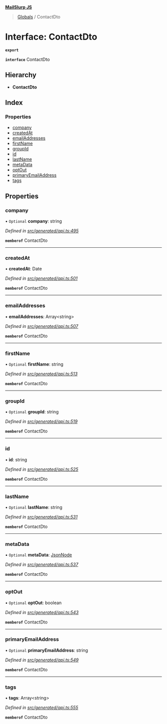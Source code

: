 **[MailSlurp JS](../README.md)**

> [Globals](../README.md) / ContactDto

# Interface: ContactDto

**`export`** 

**`interface`** ContactDto

## Hierarchy

* **ContactDto**

## Index

### Properties

* [company](contactdto.md#company)
* [createdAt](contactdto.md#createdat)
* [emailAddresses](contactdto.md#emailaddresses)
* [firstName](contactdto.md#firstname)
* [groupId](contactdto.md#groupid)
* [id](contactdto.md#id)
* [lastName](contactdto.md#lastname)
* [metaData](contactdto.md#metadata)
* [optOut](contactdto.md#optout)
* [primaryEmailAddress](contactdto.md#primaryemailaddress)
* [tags](contactdto.md#tags)

## Properties

### company

• `Optional` **company**: string

*Defined in [src/generated/api.ts:495](https://github.com/mailslurp/mailslurp-client/blob/67ec74c/src/generated/api.ts#L495)*

**`memberof`** ContactDto

___

### createdAt

•  **createdAt**: Date

*Defined in [src/generated/api.ts:501](https://github.com/mailslurp/mailslurp-client/blob/67ec74c/src/generated/api.ts#L501)*

**`memberof`** ContactDto

___

### emailAddresses

•  **emailAddresses**: Array\<string>

*Defined in [src/generated/api.ts:507](https://github.com/mailslurp/mailslurp-client/blob/67ec74c/src/generated/api.ts#L507)*

**`memberof`** ContactDto

___

### firstName

• `Optional` **firstName**: string

*Defined in [src/generated/api.ts:513](https://github.com/mailslurp/mailslurp-client/blob/67ec74c/src/generated/api.ts#L513)*

**`memberof`** ContactDto

___

### groupId

• `Optional` **groupId**: string

*Defined in [src/generated/api.ts:519](https://github.com/mailslurp/mailslurp-client/blob/67ec74c/src/generated/api.ts#L519)*

**`memberof`** ContactDto

___

### id

•  **id**: string

*Defined in [src/generated/api.ts:525](https://github.com/mailslurp/mailslurp-client/blob/67ec74c/src/generated/api.ts#L525)*

**`memberof`** ContactDto

___

### lastName

• `Optional` **lastName**: string

*Defined in [src/generated/api.ts:531](https://github.com/mailslurp/mailslurp-client/blob/67ec74c/src/generated/api.ts#L531)*

**`memberof`** ContactDto

___

### metaData

• `Optional` **metaData**: [JsonNode](jsonnode.md)

*Defined in [src/generated/api.ts:537](https://github.com/mailslurp/mailslurp-client/blob/67ec74c/src/generated/api.ts#L537)*

**`memberof`** ContactDto

___

### optOut

• `Optional` **optOut**: boolean

*Defined in [src/generated/api.ts:543](https://github.com/mailslurp/mailslurp-client/blob/67ec74c/src/generated/api.ts#L543)*

**`memberof`** ContactDto

___

### primaryEmailAddress

• `Optional` **primaryEmailAddress**: string

*Defined in [src/generated/api.ts:549](https://github.com/mailslurp/mailslurp-client/blob/67ec74c/src/generated/api.ts#L549)*

**`memberof`** ContactDto

___

### tags

•  **tags**: Array\<string>

*Defined in [src/generated/api.ts:555](https://github.com/mailslurp/mailslurp-client/blob/67ec74c/src/generated/api.ts#L555)*

**`memberof`** ContactDto
